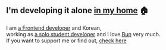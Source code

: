 ## I'm developing it alone <a href="">in my home</a> 🏠
I am <a href="">a Frontend developer</a> and Korean,<br/>
working as  <a href="">a solo student developer</a> and I love <a href="https://github.com/oven-sh/bun">Bun</a> very much.<br/>
If you want to support me or find out, <a href="">check here</a>
